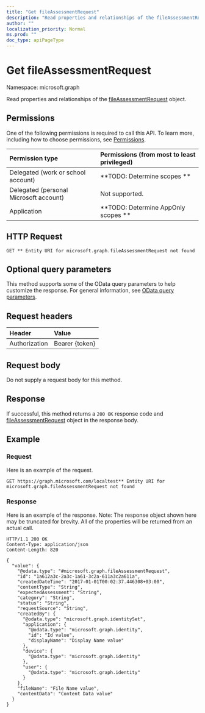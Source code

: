 ```yaml
---
title: "Get fileAssessmentRequest"
description: "Read properties and relationships of the fileAssessmentRequest object."
author: ""
localization_priority: Normal
ms.prod: ""
doc_type: apiPageType
---
```


# Get fileAssessmentRequest

Namespace: microsoft.graph

Read properties and relationships of the [fileAssessmentRequest](../resources/fileassessmentrequest.md) object.

## Permissions
One of the following permissions is required to call this API. To learn more, including how to choose permissions, see [Permissions](/concepts/permissions-reference.md).

|Permission type|Permissions (from most to least privileged)|
|:---|:---|
|Delegated (work or school account)|**TODO: Determine scopes **|
|Delegated (personal Microsoft account)|Not supported.|
|Application|**TODO: Determine AppOnly scopes **|

## HTTP Request
<!-- {
  "blockType": "ignored"
}
-->
``` http
GET ** Entity URI for microsoft.graph.fileAssessmentRequest not found
```

## Optional query parameters
This method supports some of the OData query parameters to help customize the response. For general information, see [OData query parameters](/graph/query-parameters).

## Request headers
|Header|Value|
|:---|:---|
|Authorization|Bearer {token}|

## Request body
Do not supply a request body for this method.

## Response
If successful, this method returns a `200 OK` response code and [fileAssessmentRequest](../resources/fileassessmentrequest.md) object in the response body.

## Example

### Request
Here is an example of the request.
<!-- {
  "blockType": "request",
  "name": "get_fileassessmentrequest"
}
-->
``` http
GET https://graph.microsoft.com/localtest** Entity URI for microsoft.graph.fileAssessmentRequest not found
```

### Response
Here is an example of the response. Note: The response object shown here may be truncated for brevity. All of the properties will be returned from an actual call.
<!-- {
  "blockType": "response",
  "truncated": true,
  "@odata.type": "microsoft.graph.fileAssessmentRequest"
}
-->
``` http
HTTP/1.1 200 OK
Content-Type: application/json
Content-Length: 820

{
  "value": {
    "@odata.type": "#microsoft.graph.fileAssessmentRequest",
    "id": "1a612a3c-2a3c-1a61-3c2a-611a3c2a611a",
    "createdDateTime": "2017-01-01T00:02:37.446308+03:00",
    "contentType": "String",
    "expectedAssessment": "String",
    "category": "String",
    "status": "String",
    "requestSource": "String",
    "createdBy": {
      "@odata.type": "microsoft.graph.identitySet",
      "application": {
        "@odata.type": "microsoft.graph.identity",
        "id": "Id value",
        "displayName": "Display Name value"
      },
      "device": {
        "@odata.type": "microsoft.graph.identity"
      },
      "user": {
        "@odata.type": "microsoft.graph.identity"
      }
    },
    "fileName": "File Name value",
    "contentData": "Content Data value"
  }
}
```

